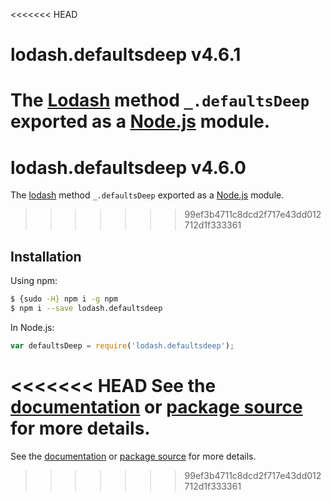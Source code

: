 <<<<<<< HEAD
# lodash.defaultsdeep v4.6.1

The [Lodash](https://lodash.com/) method `_.defaultsDeep` exported as a [Node.js](https://nodejs.org/) module.
=======
# lodash.defaultsdeep v4.6.0

The [lodash](https://lodash.com/) method `_.defaultsDeep` exported as a [Node.js](https://nodejs.org/) module.
>>>>>>> 99ef3b4711c8dcd2f717e43dd012712d1f333361

## Installation

Using npm:
```bash
$ {sudo -H} npm i -g npm
$ npm i --save lodash.defaultsdeep
```

In Node.js:
```js
var defaultsDeep = require('lodash.defaultsdeep');
```

<<<<<<< HEAD
See the [documentation](https://lodash.com/docs#defaultsDeep) or [package source](https://github.com/lodash/lodash/blob/4.6.1-npm-packages/lodash.defaultsdeep) for more details.
=======
See the [documentation](https://lodash.com/docs#defaultsDeep) or [package source](https://github.com/lodash/lodash/blob/4.6.0-npm-packages/lodash.defaultsdeep) for more details.
>>>>>>> 99ef3b4711c8dcd2f717e43dd012712d1f333361
